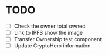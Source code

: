 # TODO

- [ ] Check the owner total owned
- [ ] Link to IPFS show the image
- [ ] Transfer Ownership test component
- [ ] Update CryptoHero information